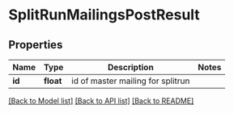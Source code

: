 # SplitRunMailingsPostResult

## Properties
Name | Type | Description | Notes
------------ | ------------- | ------------- | -------------
**id** | **float** | id of master mailing for splitrun | 

[[Back to Model list]](../README.md#documentation-for-models) [[Back to API list]](../README.md#documentation-for-api-endpoints) [[Back to README]](../README.md)


